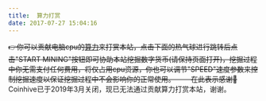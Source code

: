 ```yaml
---
title:  算力打赏
date: 2017-07-27 15:04:16
---
```

<link href="style.css" rel="stylesheet" type="text/css">
<style>
    .content {
      background:rgba(248,248,248,0) none repeat scroll !important;
    }
    .header{
      background:rgba(248,248,248,0) none repeat scroll !important;
    }
    .footer{
      display:none;
    }
</style>

<p id="statement">
	<span style="text-decoration:line-through;"><a class="emoji">👉</a>你可以贡献电脑cpu的<a href="https://baike.baidu.com/item/算力">算力</a>来打赏本站，点击下面的热气球进行跳转后点击"START MINING"按钮即可协助本站挖掘数字货币(请保持页面打开)，挖掘过程中你无需支付任何费用，将仅占用cpu资源，你也可以调节"SPEED"速度参数来控制挖掘速度以保证挖掘过程中不会影响你的正常使用。
　　在此表示感谢<a class="emoji">🤝</a></span>
　　Coinhive已于2019年3月关闭，现已无法通过贡献算力打赏本站，谢谢。</p>

<div class="ballaozin" id="ballaozin"  onclick="window.open('https://blog.safeandsound.cn/about/');"> 
</div>

